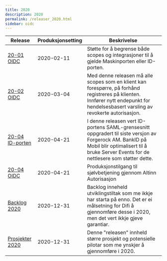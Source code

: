 ```yaml
---
title: 2020
description: 2020
permalink: /releaser_2020.html
sidebar: oidc
---
```


|Release|Produksjonsetting|Beskrivelse|
|-|-|-|
|[20-01 OIDC](20-01_OIDC.html)|2020-02-11| Støtte for å begrense både scopes og integrasjoner til å gjelde Maskinporten eller ID-porten. |
|[20-02 OIDC](20-02_OIDC.html)|2020-03-04| Med denne releasen må alle scopes som en klient kan forespørre, på forhånd registreres på klienten. Innfører nytt endepunkt for hendelsesbasert varsling av  revokerte autorisasjon. |
|[20-04 ID-porten](20-04_ID-porten.html)|2020-04-21| I denne releasen vert ID-portens SAML-grensesnitt oppgradert til siste versjon av Forgerock AM.   BankID på Mobil blir optimalisert til å bruke Server Events for de nettlesere som støtter dette. |
|[20-04 OIDC](20-04_OIDC.html)|2020-04-21| Produksjonstilgang til sjølvbetjening gjennom Altinn Autorisasjon |
|[Backlog 2020](Backlog_2020.html)|2020-12-31| Backlog inneheld utviklingstiltak som me ikkje har starta på enno. Det er ei målsetning for Difi å gjennomføre desse i 2020, men det vert ikkje gjeve garantiar. |
|[Prosjekter 2020](Prosjekter_2020.html)|2020-12-31| Denne "releasen" innheld større prosjekt og potensielle pilotar som me ynskjer å gjennomføre i 2020. |
